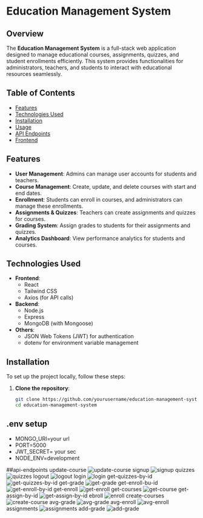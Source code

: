 # Education Management System

## Overview
The **Education Management System** is a full-stack web application designed to manage educational courses, assignments, quizzes, and student enrollments efficiently. This system provides functionalities for administrators, teachers, and students to interact with educational resources seamlessly.

## Table of Contents
- [Features](#features)
- [Technologies Used](#technologies-used)
- [Installation](#installation)
- [Usage](#usage)
- [API Endpoints](#api-endpoints)
- [Frontend](#frontend)

## Features
- **User Management**: Admins can manage user accounts for students and teachers.
- **Course Management**: Create, update, and delete courses with start and end dates.
- **Enrollment**: Students can enroll in courses, and administrators can manage these enrollments.
- **Assignments & Quizzes**: Teachers can create assignments and quizzes for courses.
- **Grading System**: Assign grades to students for their assignments and quizzes.
- **Analytics Dashboard**: View performance analytics for students and courses.

## Technologies Used
- **Frontend**: 
  - React
  - Tailwind CSS
  - Axios (for API calls)
- **Backend**: 
  - Node.js
  - Express
  - MongoDB (with Mongoose)
- **Others**: 
  - JSON Web Tokens (JWT) for authentication
  - dotenv for environment variable management

## Installation
To set up the project locally, follow these steps:

1. **Clone the repository**:
   ```bash
   git clone https://github.com/yourusername/education-management-system.git
   cd education-management-system

## .env setup
- MONGO_URI=your url
- PORT=5000
- JWT_SECRET= your sec
- NODE_ENV=development


   
##api-endpoints
update-course
![update-course](https://github.com/user-attachments/assets/d154cdcc-04ab-49e1-904e-fd145e16d471)
signup
![signup](https://github.com/user-attachments/assets/e644863e-da36-4061-a187-9000411f4ac6)
quizzes
![quizzes](https://github.com/user-attachments/assets/5fd47e96-b7e6-4c62-80f5-6a363c7d618c)
logout
![logout](https://github.com/user-attachments/assets/c14f7ece-8807-48ee-bf0f-799e1324940e)
login
![login](https://github.com/user-attachments/assets/315b0660-c83e-4a3a-a3ac-262340f8fd96)
get-quizzes-by-id
![get-quizzes-by-id](https://github.com/user-attachments/assets/b8db43fd-f142-4d8a-aed8-44e07a27fc60)
get-grade
![get-grade](https://github.com/user-attachments/assets/7c0c3ad0-33f8-455b-b227-01ee769bf6b4)
get-enroll-bu-id
![get-enroll-by-id](https://github.com/user-attachments/assets/96f5048d-555f-46f3-9215-5c446cfed6bd)
get-enroll
![get-enroll](https://github.com/user-attachments/assets/9454c734-6be3-4edd-b9c2-7a7c9183bf98)
get-courses
![get-course](https://github.com/user-attachments/assets/f80674ae-319c-4d9e-bb01-aaf912139c69)
get-assign-by-id
![get-assign-by-id](https://github.com/user-attachments/assets/27636b22-daee-4a50-854c-ceef8fa7fa47)
ebroll
![enroll](https://github.com/user-attachments/assets/c6fd7a1e-9a38-4dbd-84cc-f65ea31da2b1)
create-courses
![create-course](https://github.com/user-attachments/assets/c0c9923d-b2af-48cd-98ba-4971bf9afc67)
avg-grade
![avg-grade](https://github.com/user-attachments/assets/c8180f63-6c66-4d0f-95af-e742ff3e40be)
avg-enroll
![avg-enroll](https://github.com/user-attachments/assets/ce8d8d8d-4d75-4893-86c7-63eb5f4c29d5)
assignments
![assignments](https://github.com/user-attachments/assets/3d390837-d2f6-4101-83d8-ad0c3d7c0482)
add-grade
![add-grade](https://github.com/user-attachments/assets/fe2f22da-4ae0-44f3-b73a-ba644f0bd5ce)


